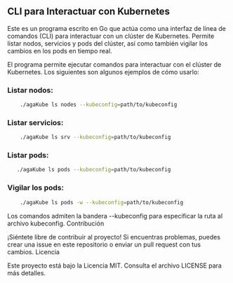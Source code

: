 ## CLI para Interactuar con Kubernetes

Este es un programa escrito en Go que actúa como una interfaz de línea de comandos (CLI) para interactuar con un clúster de Kubernetes. Permite listar nodos, servicios y pods del clúster, así como también vigilar los cambios en los pods en tiempo real.


El programa permite ejecutar comandos para interactuar con el clúster de Kubernetes. Los siguientes son algunos ejemplos de cómo usarlo:

### Listar nodos:

```bash
    ./agaKube ls nodes --kubeconfig=path/to/kubeconfig
```    

### Listar servicios:

```bash
    ./agaKube ls srv --kubeconfig=path/to/kubeconfig
```

### Listar pods:

```bash
   ./agaKube ls pods --kubeconfig=path/to/kubeconfig
```

### Vigilar los pods:

```bash
    ./agaKube ls pods -w --kubeconfig=path/to/kubeconfig
```

Los comandos admiten la bandera --kubeconfig para especificar la ruta al archivo kubeconfig.
Contribución

¡Siéntete libre de contribuir al proyecto! Si encuentras problemas, puedes crear una issue en este repositorio o enviar un pull request con tus cambios.
Licencia

Este proyecto está bajo la Licencia MIT. Consulta el archivo LICENSE para más detalles.